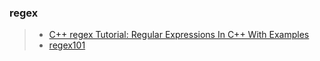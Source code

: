 ### regex
> - [C++ regex Tutorial: Regular Expressions In C++ With Examples](https://www.softwaretestinghelp.com/regex-in-cpp/)
> - [regex101](https://regex101.com/)